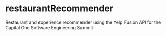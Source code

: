 # restaurantRecommender
Restaurant and experience recommender using the Yelp Fusion API for the Capital One Software Engineering Summit
